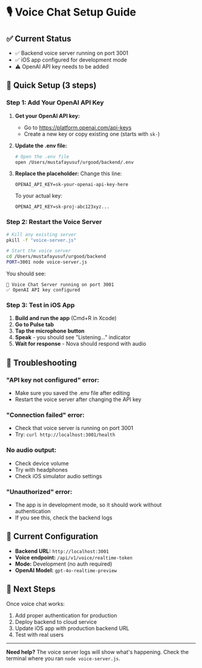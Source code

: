 # 🎙️ Voice Chat Setup Guide

## ✅ Current Status
- ✅ Backend voice server running on port 3001
- ✅ iOS app configured for development mode
- ⚠️ OpenAI API key needs to be added

## 🚀 Quick Setup (3 steps)

### Step 1: Add Your OpenAI API Key

1. **Get your OpenAI API key:**
   - Go to https://platform.openai.com/api-keys
   - Create a new key or copy existing one (starts with `sk-`)

2. **Update the .env file:**
   ```bash
   # Open the .env file
   open /Users/mustafayusuf/urgood/backend/.env
   ```
   
3. **Replace the placeholder:**
   Change this line:
   ```
   OPENAI_API_KEY=sk-your-openai-api-key-here
   ```
   To your actual key:
   ```
   OPENAI_API_KEY=sk-proj-abc123xyz...
   ```

### Step 2: Restart the Voice Server

```bash
# Kill any existing server
pkill -f "voice-server.js"

# Start the voice server
cd /Users/mustafayusuf/urgood/backend
PORT=3001 node voice-server.js
```

You should see:
```
🚀 Voice Chat Server running on port 3001
✅ OpenAI API key configured
```

### Step 3: Test in iOS App

1. **Build and run the app** (Cmd+R in Xcode)
2. **Go to Pulse tab** 
3. **Tap the microphone button**
4. **Speak** - you should see "Listening..." indicator
5. **Wait for response** - Nova should respond with audio

## 🔧 Troubleshooting

### "API key not configured" error:
- Make sure you saved the .env file after editing
- Restart the voice server after changing the API key

### "Connection failed" error:
- Check that voice server is running on port 3001
- Try: `curl http://localhost:3001/health`

### No audio output:
- Check device volume
- Try with headphones
- Check iOS simulator audio settings

### "Unauthorized" error:
- The app is in development mode, so it should work without authentication
- If you see this, check the backend logs

## 📱 Current Configuration

- **Backend URL:** `http://localhost:3001`
- **Voice endpoint:** `/api/v1/voice/realtime-token`
- **Mode:** Development (no auth required)
- **OpenAI Model:** `gpt-4o-realtime-preview`

## 🎯 Next Steps

Once voice chat works:
1. Add proper authentication for production
2. Deploy backend to cloud service
3. Update iOS app with production backend URL
4. Test with real users

---

**Need help?** The voice server logs will show what's happening. Check the terminal where you ran `node voice-server.js`.
